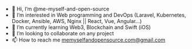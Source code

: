 - 👋 Hi, I’m @me-myself-and-open-source
- 👀 I’m interested in Web programming and DevOps (Laravel, Kubernetes, Docker, Ansible, AWS, Nginx || React, Vue, Angular...)
- 🌱 I’m currently learning Web3, Blockchain and Swift (iOS)
- 💞️ I’m looking to collaborate on any project
- 📫 How to reach me memyselfandopensource.com@gmail.com
